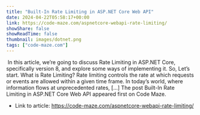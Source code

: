 ```yaml
---
title: "Built-In Rate Limiting in ASP.NET Core Web API"
date: 2024-04-22T05:58:17+00:00
link: https://code-maze.com/aspnetcore-webapi-rate-limiting/
showShare: false
showReadTime: false
thumbnail: images/dotnet.png
tags: ["code-maze.com"]
---
```

 In this article, we’re going to discuss Rate Limiting in ASP.NET Core, specifically version 8, and explore some ways of implementing it. So, Let’s start. What is Rate Limiting? Rate limiting controls the rate at which requests or events are allowed within a given time frame. In today’s world, where information flows at unprecedented rates, […]
The post Built-In Rate Limiting in ASP.NET Core Web API appeared first on Code Maze.

- Link to article: https://code-maze.com/aspnetcore-webapi-rate-limiting/